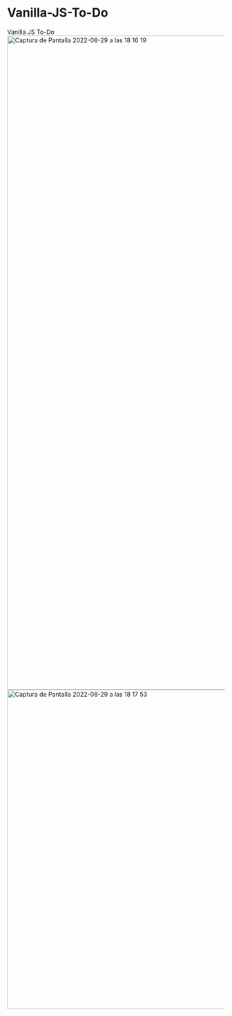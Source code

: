 # Vanilla-JS-To-Do
Vanilla JS To-Do
<img width="1511" alt="Captura de Pantalla 2022-08-29 a las 18 16 19" src="https://user-images.githubusercontent.com/96486230/187247204-030d286a-bbe6-4ef0-ac03-c8d2dacf5543.png">
<img width="738" alt="Captura de Pantalla 2022-08-29 a las 18 17 53" src="https://user-images.githubusercontent.com/96486230/187247278-8a78fdd5-a4ee-4a1a-b0dd-5adfde1370b3.png">
